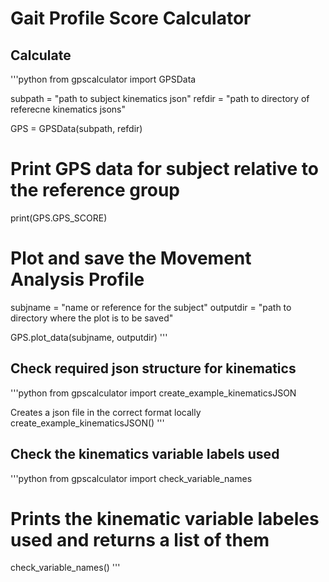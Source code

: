 # Gait Profile Score Calculator

## Calculate
'''python
from gpscalculator import GPSData

subpath = "path to subject kinematics json"
refdir = "path to directory of referecne kinematics jsons"

GPS = GPSData(subpath, refdir)

# Print GPS data for subject relative to the reference group
print(GPS.GPS_SCORE)

# Plot and save the Movement Analysis Profile
subjname = "name or reference for the subject"
outputdir = "path to directory where the plot is to be saved"

GPS.plot_data(subjname, outputdir)
'''
## Check required json structure for kinematics
'''python
from gpscalculator import create_example_kinematicsJSON

Creates a json file in the correct format locally
create_example_kinematicsJSON()
'''
## Check the kinematics variable labels used
'''python
from gpscalculator import check_variable_names

# Prints the kinematic variable labeles used and returns a list of them
check_variable_names()
'''